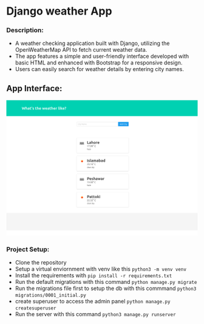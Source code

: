 # Django weather App
### Description:
- A weather checking application built with Django, utilizing the OpenWeatherMap API to fetch current weather data. 
- The app features a simple and user-friendly interface developed with basic HTML and enhanced with Bootstrap for a responsive design.
- Users can easily search for weather details by entering city names.

## App Interface:

![alt frontend](https://github.com/umairmaratab/django-weather-checker/blob/main/extras/frontend.png)

### Project Setup:
- Clone the repository
- Setup a virtual enviornment with venv like this `python3 -m venv venv`
- Install the requirements with `pip install -r requirements.txt`
- Run the default migrations with this command `python manage.py migrate`
- Run the migrations file first to setup the db with this commmand `python3 migrations/0001_initial.py`
- create superuser to access the admin panel `python manage.py createsuperuser`
- Run the server with this command `python3 manage.py runserver`
